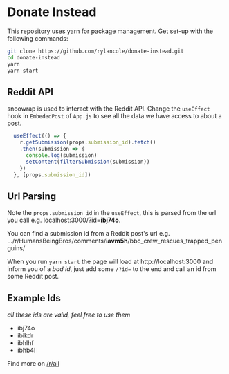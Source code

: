 # Donate Instead

This repository uses yarn for package management. Get set-up with the following commands:

```sh
git clone https://github.com/rylancole/donate-instead.git
cd donate-instead
yarn
yarn start
```

## Reddit API
snoowrap is used to interact with the Reddit API. Change the `useEffect` hook in `EmbededPost` of `App.js` to see all the data we have access to about a post.

```js
  useEffect(() => {
    r.getSubmission(props.submission_id).fetch()
    .then(submission => {
      console.log(submission)
      setContent(filterSubmission(submission))
    })
  }, [props.submission_id])
```

## Url Parsing
Note the `props.submission_id` in the `useEffect`, this is parsed from the url you call e.g. localhost:3000/?id=**ibj74o**.

You can find a submission id from a Reddit post's url e.g. .../r/HumansBeingBros/comments/**iavm5h**/bbc_crew_rescues_trapped_penguins/

When you run `yarn start` the page will load at http://localhost:3000 and inform you of a _bad id_, just add some `/?id=` to the end and call an id from some Reddit post. 

## Example Ids 
_all these ids are valid, feel free to use them_

- ibj74o 
- ibikdr
- ibhlhf
- ibhb4l

Find more on [/r/all](https://www.reddit.com/r/all/)
